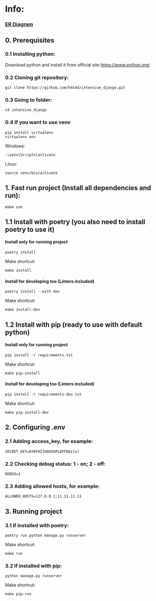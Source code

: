# Info:
### [ER Diagram](https://app.quickdatabasediagrams.com/#/d/dOSDcw)

## 0. Prerequisites
### 0.1 Installing python:

Download python and install it from official site https://www.python.org/

### 0.2 Cloning git repository:
```
git clone https://github.com/h4x4d/intensive_django.git
```
### 0.3 Going to folder:
```
cd intensive_django
```

### 0.4 If you want to use venv
```
pip install virtualenv
virtualenv env
```
Windows:
```
.\venv\Scripts\activate
```
Linux:
```
source venv/bin/activate
```

## 1. Fast run project (Install all dependencies and run):
```
make use
```

## 1.1 Install with poetry (you also need to install poetry to use it)
#### Install only for running project
```
poetry install 
```
Make shortcut:
```
make install
```
#### Install for developing too (Linters included)
```
poetry install --with dev
```
Make shortcut:
```
make install-dev
```


## 1.2 Install with pip (ready to use with default python)
#### Install only for running project
```
pip install -r requirements.txt 
```
Make shortcut:
```
make pip-install
```
#### Install for developing too (Linters included)
```
pip install -r requirements-dev.txt 
```
Make shortcut:
```
make pip-install-dev
```

## 2. Configuring .env

### 2.1 Adding access_key, for example:
```
SECRET_KEY=AYDFHIJUOAIKPLDFFDbi[o]
```
### 2.2 Checking debug status: 1 - on; 2 - off:
```
DEBUG=1
```
### 2.3 Adding allowed hosts, for example:
```
ALLOWED_HOSTS=127.0.0.1;11.11.11.11
```

## 3. Running project
### 3.1 If installed with poetry:
```
poetry run python manage.py runserver
```
Make shortcut:
```
make run
```
### 3.2 If installed with pip:
```
python manage.py runserver
```
Make shortcut:
```
make pip-run
```